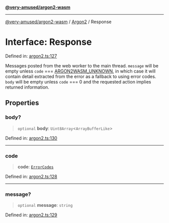 [**@very-amused/argon2-wasm**](../../../README.md)

***

[@very-amused/argon2-wasm](../../../globals.md) / [Argon2](../README.md) / Response

# Interface: Response

Defined in: [argon2.ts:127](https://github.com/very-amused/argon2-wasm/blob/792f97086610a5a10e9f6d02226e527610bd31ec/src/argon2.ts#L127)

Messages posted from the web worker to the main thread.
`message` will be empty unless `code` === [ARGON2WASM\_UNKNOWN](../enumerations/ErrorCodes.md#argon2wasm_unknown),
in which case it will contain detail extracted from the error as a fallback to using error codes.
`body` will be empty unless `code` === 0 and the requested action implies returned information.

## Properties

### body?

> `optional` **body**: `Uint8Array`\<`ArrayBufferLike`\>

Defined in: [argon2.ts:130](https://github.com/very-amused/argon2-wasm/blob/792f97086610a5a10e9f6d02226e527610bd31ec/src/argon2.ts#L130)

***

### code

> **code**: [`ErrorCodes`](../enumerations/ErrorCodes.md)

Defined in: [argon2.ts:128](https://github.com/very-amused/argon2-wasm/blob/792f97086610a5a10e9f6d02226e527610bd31ec/src/argon2.ts#L128)

***

### message?

> `optional` **message**: `string`

Defined in: [argon2.ts:129](https://github.com/very-amused/argon2-wasm/blob/792f97086610a5a10e9f6d02226e527610bd31ec/src/argon2.ts#L129)
